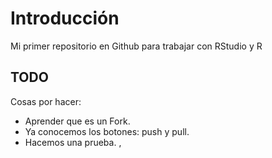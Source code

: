 # Introducción

Mi primer repositorio en Github para trabajar con RStudio y R

## TODO

Cosas por hacer: 
- Aprender que es un Fork. 
- Ya conocemos los botones: push y pull.
- Hacemos una prueba. , 